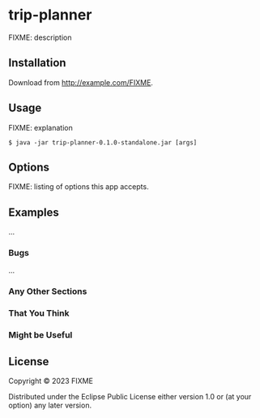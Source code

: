 # trip-planner

FIXME: description

## Installation

Download from http://example.com/FIXME.

## Usage

FIXME: explanation

    $ java -jar trip-planner-0.1.0-standalone.jar [args]

## Options

FIXME: listing of options this app accepts.

## Examples

...

### Bugs

...

### Any Other Sections
### That You Think
### Might be Useful

## License

Copyright © 2023 FIXME

Distributed under the Eclipse Public License either version 1.0 or (at
your option) any later version.
